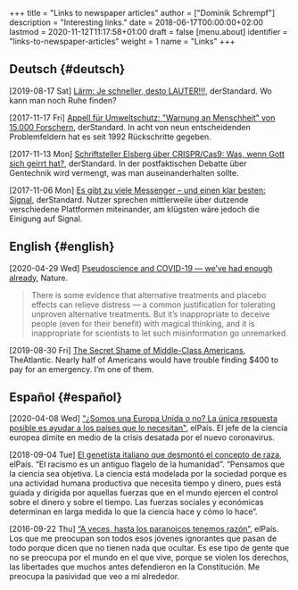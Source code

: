 +++
title = "Links to newspaper articles"
author = ["Dominik Schrempf"]
description = "Interesting links."
date = 2018-06-17T00:00:00+02:00
lastmod = 2020-11-12T11:17:58+01:00
draft = false
[menu.about]
  identifier = "links-to-newspaper-articles"
  weight = 1
  name = "Links"
+++

## Deutsch {#deutsch}

<span class="timestamp-wrapper"><span class="timestamp">[2019-08-17 Sat] </span></span> [Lärm: Je schneller, desto LAUTER!!!](https://www.derstandard.at/story/2000107463546/laerm-je-schneller-desto-lauter), derStandard. Wo kann man
noch Ruhe finden?

<span class="timestamp-wrapper"><span class="timestamp">[2017-11-17 Fri] </span></span> [Appell für Umweltschutz: "Warnung an Menschheit" von 15.000
Forschern](https://derstandard.at/2000067737827/15-000-Forscher-unterstuetzen-dramatische-Warnung-an-die-Menschheit), derStandard. In acht von neun entscheidenden Problemfeldern hat es
seit 1992 Rückschritte gegeben.

<span class="timestamp-wrapper"><span class="timestamp">[2017-11-13 Mon] </span></span> [Schriftsteller Elsberg über CRISPR/Cas9: Was, wenn Gott sich
geirrt hat?](https://derstandard.at/2000067666753/Schriftsteller-Elsberg-ueber-CRISPRCas9-Was-wenn-Gott-sich-geirrt-hat), derStandard. In der postfaktischen Debatte über Gentechnik wird
vermengt, was man auseinanderhalten sollte.

<span class="timestamp-wrapper"><span class="timestamp">[2017-11-06 Mon] </span></span> [Es gibt zu viele Messenger – und einen klar besten: Signal](https://derstandard.at/2000067258484/Es-gibt-zu-viele-Messenger-und-einen-klar-besten-Signal),
derStandard. Nutzer sprechen mittlerweile über dutzende verschiedene Plattformen
miteinander, am klügsten wäre jedoch die Einigung auf Signal.


## English {#english}

<span class="timestamp-wrapper"><span class="timestamp">[2020-04-29 Wed] </span></span> [Pseudoscience and COVID-19 — we’ve had enough already](https://www.nature.com/articles/d41586-020-01266-z), Nature.

> There is some evidence that alternative treatments and placebo effects can
> relieve distress — a common justification for tolerating unproven alternative
> treatments. But it’s inappropriate to deceive people (even for their benefit)
> with magical thinking, and it is inappropriate for scientists to let such
> misinformation go unremarked.

<span class="timestamp-wrapper"><span class="timestamp">[2019-08-30 Fri] </span></span> [The Secret Shame of Middle-Class Americans](https://www.theatlantic.com/magazine/archive/2016/05/my-secret-shame/476415/), TheAtlantic. Nearly
half of Americans would have trouble finding $400 to pay for an emergency. I’m
one of them.


## Español {#español}

<span class="timestamp-wrapper"><span class="timestamp">[2020-04-08 Wed] </span></span> ["¿Somos una Europa Unida o no? La única respuesta posible es
ayudar a los países que lo necesitan"](https://elpais.com/ciencia/2020-04-08/somos-una-europa-unida-o-no-la-unica-respuesta-posible-es-ayudar-a-los-paises-que-lo-necesitan.html), elPaís. El jefe de la ciencia europea
dimite en medio de la crisis desatada por el nuevo coronavirus.

<span class="timestamp-wrapper"><span class="timestamp">[2018-09-04 Tue] </span></span> [El genetista italiano que desmontó el concepto de raza](https://elpais.com/elpais/2018/09/03/ciencia/1535974124%5F908508.html), elPaís.
“El racismo es un antiguo flagelo de la humanidad”. “Pensamos que la ciencia sea
objetiva. La ciencia está modelada por la sociedad porque es una actividad
humana productiva que necesita tiempo y dinero, pues está guiada y dirigida por
aquellas fuerzas que en el mundo ejercen el control sobre el dinero y sobre el
tiempo. Las fuerzas sociales y económicas determinan en larga medida lo que la
ciencia hace y cómo lo hace”.

<span class="timestamp-wrapper"><span class="timestamp">[2016-09-22 Thu] </span></span> [“A veces, hasta los paranoicos tenemos razón”](https://elpais.com/cultura/2016/09/15/actualidad/1473939710%5F796979.html), elPaís. Los que
me preocupan son todos esos jóvenes ignorantes que pasan de todo porque dicen
que no tienen nada que ocultar. Es ese tipo de gente que no se preocupa por el
mundo en el que vive, porque se violen los derechos, las libertades que muchos
antes defendieron en la Constitución. Me preocupa la pasividad que veo a mi
alrededor.
